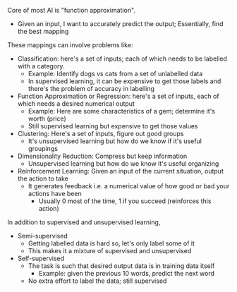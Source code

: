Core of most AI is "function approximation".
- Given an input, I want to accurately predict the output; Essentially, find the best mapping 

These mappings can involve problems like:
- Classification: here's a set of inputs; each of which needs to be labelled with a category.
	- Example: Identify dogs vs cats from a set of unlabelled data
	- In supervised learning, it can be expensive to get those labels and there's the problem of accuracy in labelling
- Function Approximation or Regression: here's a set of inputs, each of which needs a desired numerical output
	- Example: Here are some characteristics of a gem; determine it's worth (price)
	- Still supervised learning but expensive to get those values
- Clustering: Here's a set of inputs, figure out good groups
	- It's unsupervised learning but how do we know if it's useful groupings
- Dimensionality Reduction: Compress but keep information
	- Unsupervised learning but how do we know it's useful organizing
- Reinforcement Learning: Given an input of the current situation, output the action to take
	- It generates feedback i.e. a numerical value of how good or bad your actions have been
		- Usually 0 most of the time, 1 if you succeed (reinforces this action)

In addition to supervised and unsupervised learning,
- Semi-supervised
	- Getting labelled data is hard so, let's only label some of it
	- This makes it a mixture of supervised and unsupervised
- Self-supervised
	- The task is such that desired output data is in training data itself
		- Example: given the previous 10 words, predict the next word
	- No extra effort to label the data; still supervised